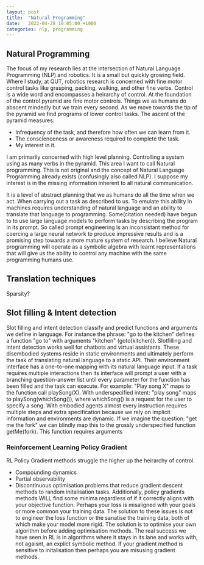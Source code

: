```yaml
---
layout: post
title:  "Natural Programming"
date:   2022-04-28 10:05:00 +1000
categories: nlp, programming
---
```


## Natural Programming

The focus of my research lies at the intersection of Natural Language Programming (NLP) and robotics. It is a small but quickly growing field. Where I study, at QUT, 
robotics research is concerned with fine motor control tasks like grasping, packing, walking, and other fine verbs. Control is a wide word
and encompasses a heirarchy of control. At the foundation of the control pyramid are fine motor controls. Things we as humans do abscent mindedly
but we train every second. As we move towards the tip of the pyramid we find programs of lower control tasks. The ascent of the pyramid
measures: 

* Infrequency of the task, and therefore how often we can learn from it. 
* The conscienceness or awareness required to complete the task.
* My interest in it.

I am primarily concerned with high level planning. Controlling a system using as many verbs in the pyramid. This area I want to call
Natural programming. This is not original and the concept of Natural Language Programming already exists (confusingly also called NLP).
I suppose my interest is in the missing information inherent to all natural communication. 

 It is a level of abstract planning that we as humans do all the time when we act. When carrying out a task as described
to us. To emulate this ability in machines requires understanding of natural language and an ability to translate that language to programming.
Some(citation needed) have begun to to use large language models to perform tasks by describing the program in its prompt. So called prompt engineering
is an inconsistant method for coercing a large neural network to produce impressive results and is a promising step towards a more mature system of research.
I believe Natural programming will operate as a symbolic algebra with learnt representations that will give us the ability to control any machine with the 
same programming humans use. 

## Translation techniques
Sparsity? 

## Slot filling & Intent detection
Slot filling and intent detection classify and predict functions and arguments we define in language. For instance the phrase: "go to the kitchen"
defines a function "go to" with arguments "kitchen" (goto(kitchen)). Slotfilling and intent detection works well for chatbots and virtual assistants.
These disembodied systems reside in static environments and ultimately perform the task of translating natural language to a static API. Their
environment interface has a one-to-one mapping with its natural language input. If a task requires multiple interactions then its interface will
prompt a user with a branching question-answer list until every parameter for the function has been filled and the task can execute. For example:
"Play song X" maps to the function call playSong(X). With underspecified intent: "play song" maps to playSong(whichSong()), where whichSong() is
a request for the user to specify a song. With embodied agents almost every instruction requires multiple steps and extra specification because we
rely on implicit information and environments are dynamic. If we imagine the question: "get me the fork" we can blindly map this to the grossly
underspecified function getMe(fork). This function requires arguments 

### Reinforcement Learning Policy Gradient
RL Policy Gradient methods struggle the higher up the heirarchy of control. 
* Compounding dynamics
* Partial observability
* Discontinuous optimisation problems that reduce gradient descent methods to random initalisation tasks.
	Additionally, policy gradients methods WILL find some minima regardless of if it correctly aligns with
	your objective function. Perhaps your loss is misaligned with your goals or more common your training data.
	The solution to these issues is not to engineer the loss function or the sanatise the training data, both of which
	make your model more rigid. The solution is to optimise your own algorithm before adding optimisation methods.
	The real success we have seen in RL is in algorithms where it stays in its lane and works with, not agaisnt, an
	explict symbolic method.
	If your gradient method is sensitive to initalisation then perhaps you are misusing gradient methods.

